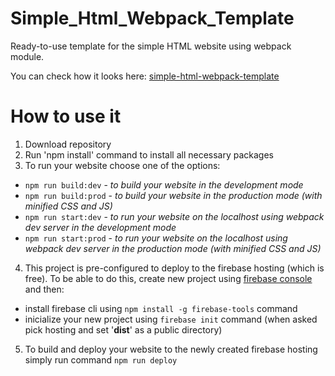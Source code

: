 # Simple_Html_Webpack_Template
Ready-to-use template for the simple HTML website using webpack module. 

You can check how it looks here: [simple-html-webpack-template](https://simple-html-webpack-template.firebaseapp.com/)

# How to use it
1) Download repository
2) Run 'npm install' command to install all necessary packages
3) To run your website choose one of the options:

* `npm run build:dev` - *to build your website in the development mode*
* `npm run build:prod` - *to build your website in the production mode (with minified CSS and JS)*
* `npm run start:dev` - *to run your website on the localhost using webpack dev server in the development mode*
* `npm run start:prod` - *to run your website on the localhost using webpack dev server in the production mode (with minified CSS and JS)*

4) This project is pre-configured to deploy to the firebase hosting (which is free). To be able to do this, create new project using [firebase console](https://console.firebase.google.com/) and then:
* install firebase cli using `npm install -g firebase-tools` command
* inicialize your new project using `firebase init` command (when asked pick hosting and set '**dist**' as a public directory)

5) To build and deploy your website to the newly created firebase hosting simply run command `npm run deploy`
